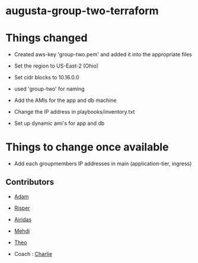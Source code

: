 # augusta-group-two-terraform

# Things changed

- Created aws-key 'group-two.pem' and added it into the appropriate files
- Set the region to US-East-2 (Ohio)
- Set cidr blocks to 10.16.0.0
- used 'group-two' for naming

- Add the AMIs for the app and db machine
- Change the IP address in playbooks/inventory.txt

- Set up dynamic ami's for app and db

# Things to change once available

- Add each groupmembers IP addresses in main (application-tier, ingress)

## Contributors

- [Adam](https://github.com/adampaulsackfield)
- [Risper](https://github.com/djava387)
- [Airidas](https://github.com/Adaz99)
- [Mehdi](https://github.com/LemonRiz)
- [Theo](https://github.com/Theo-Ross)

- Coach : [Charlie](https://github.com/Charlie-robin)
